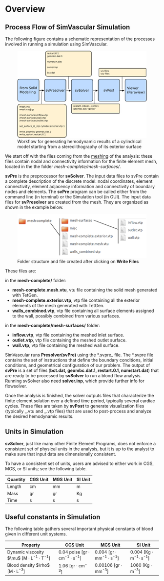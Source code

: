 # Overview

## Process Flow of SimVascular Simulation

The following figure contains a schematic representation of the processes involved in running a simulation using SimVascular.

<figure>
  <img class="svImg svImgLg" src="/documentation/flowsolver/imgs/simulation_flowchart.png">
  <figcaption class="svCaption" >Workflow for generating hemodynamic results of a cylindrical model starting from a stereolithography of its exterior surface</figcaption>
</figure>

We start off with the files coming from the [meshing](meshing.html) of the analysis: these files contain nodal and connectivity information for the finite element mesh, located in the the folder _mesh-complete/mesh-surfaces/_.

**svPre** is the preprocessor for **svSolver**. The input data files to svPre contain a complete description of the discrete model: nodal coordinates, element connectivity, element adjacency information and connectivity of boundary nodes and elements. The **svPre** program can be called either from the command line (in terminal) or the Simulation tool (in GUI). The input data files for **svPresolver** are created from the mesh. They are organized as shown in the example below.

<figure>
  <img class="svImg svImgMd" src="/documentation/flowsolver/imgs/meshfiles.png">
  <figcaption class="svCaption" >Folder structure and file created after clicking on <b>Write Files</b></figcaption>
</figure>

These files are:

in the **mesh-complete/** folder:

- **mesh-complete.mesh.vtu**, vtu file containing the solid mesh generated with TetGen.
- **mesh-complete.exterior.vtp**, vtp file containing all the exterior elements of the mesh generated with TetGen.
- **walls_combined.vtp**, vtp file containing all surface elements assigned to the wall, possibly combined from various surfaces.

in the **mesh-complete/mesh-surfaces/** folder:

- **inflow.vtp**, vtp file containing the meshed inlet surface.
- **outlet.vtp**, vtp file containing the meshed outlet surface.
- **wall.vtp**, vtp file containing the meshed wall surface.

SimVascular runs **Presolver(svPre)** using the \*.svpre\_ file. The \*.svpre file contains the set of instructions that define the boundary conditions, initial conditions, and geometrical configuration of our problem. The output of **svPre** is a set of files (**bct.dat, geombc.dat.1, restart.0.1, numstart.dat**) that are ready to be processed by **svSolver** to run a blood flow analysis. Running svSolver also need **solver.inp**, which provide further info for flowsolver.

Once the analysis is finished, the solver outputs files that characterize the finite element solution over a defined time period, typically several cardiac cycles. These files are taken by **svPost** to generate visualization files (typically _.vtu and _.vtp files) that are used to post-process and analyze the desired hemodynamic results.

## Units in Simulation

**svSolver**, just like many other Finite Element Programs, does not enforce a consistent set of physical units in the analysis, but it is up to the analyst to make sure that input data are dimensionally consistent.

To have a consistent set of units, users are advised to either work in CGS, MGS, or SI units; see the following table.

<table class="table table-bordered">
<thead>
<tr>
  <th>Quantity</th>
  <th>CGS Unit</th>
  <th>MGS Unit</th>
  <th>SI Unit</th>
</tr>
</thead>
<tr>
  <td>Length</td>
  <td>cm</td>
  <td>mm</td>
  <td>m</td>
</tr>
<tr>
  <td>Mass</td>
  <td>gr</td>
  <td>gr</td>
  <td>Kg</td>
</tr>
<tr>
  <td>Time</td>
  <td>s</td>
  <td>s</td>
  <td>s</td>
</tr>
</table>

## Useful constants in Simulation

The following table gathers several important physical constants of blood given in different unit
systems.

<table class="table table-bordered">
<thead>
<tr>
  <th>Property</th>
  <th>CGS Unit</th>
  <th>MGS Unit</th>
  <th>SI Unit</th>
</tr>
</thead>
<tr>
  <td>Dynamic viscosity $\mu$ [M · L<sup>-1</sup> · T<sup>-1</sup>]</td>
  <td>0.04 poise [gr · cm<sup>-1</sup> · s<sup>-1</sup>]</td>
  <td>0.004 [gr · mm<sup>-1</sup> · s<sup>-1</sup>]</td>
  <td>0.004 [Kg · m<sup>-1</sup>· s<sup>-1</sup>]</td>
</tr>
<tr>
  <td>Blood density $\rho$ [M · L<sup>-3</sup>]</td>
  <td>1.06 [gr · cm<sup>-3</sup>]</td>
  <td>0.00106 [gr · mm<sup>-3</sup>] </td>
  <td>1060 [Kg · m<sup>-3</sup>]</td>
</tr>
</table>

